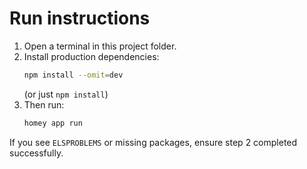 # Run instructions

1. Open a terminal in this project folder.
2. Install production dependencies:
   ```bash
   npm install --omit=dev
   ```
   (or just `npm install`)
3. Then run:
   ```bash
   homey app run
   ```

If you see `ELSPROBLEMS` or missing packages, ensure step 2 completed successfully.
